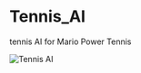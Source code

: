 # Tennis_AI
tennis AI for Mario Power Tennis


![Tennis AI](https://user-images.githubusercontent.com/34574033/54472192-ee360780-4807-11e9-8d25-bd419e0e328b.PNG)
